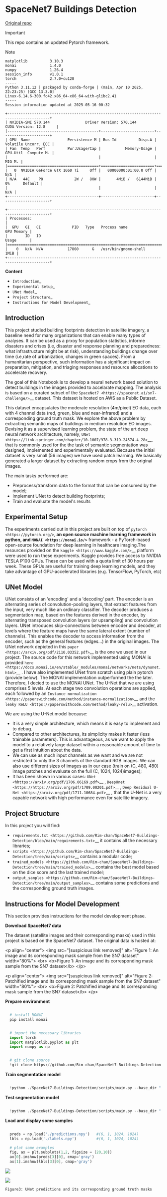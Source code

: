 
# SpaceNet7 Buildings Detection

[Original repo](https://github.com/Rim-chan/SpaceNet7-Buildings-Detection/tree/main)

> [!IMPORTANT]
> This repo contains an updated Pytorch framework.

> [!NOTE]
> ```
> matplotlib          3.10.3
> monai               1.4.0
> numpy               1.26.4
> session_info        v1.0.1
> torch               2.7.0+cu128
> -----
> Python 3.11.12 | packaged by conda-forge | (main, Apr 10 2025, 22:23:25) [GCC 13.3.0]
> Linux-6.14.6-300.fc42.x86_64-x86_64-with-glibc2.41
> -----
> Session information updated at 2025-05-16 00:32
>```

```
+-----------------------------------------------------------------------------------------+
| NVIDIA-SMI 570.144                Driver Version: 570.144        CUDA Version: 12.8     |
|-----------------------------------------+------------------------+----------------------+
| GPU  Name                 Persistence-M | Bus-Id          Disp.A | Volatile Uncorr. ECC |
| Fan  Temp   Perf          Pwr:Usage/Cap |           Memory-Usage | GPU-Util  Compute M. |
|                                         |                        |               MIG M. |
|=========================================+========================+======================|
|   0  NVIDIA GeForce GTX 1660 Ti     Off |   00000000:01:00.0 Off |                  N/A |
| N/A   44C    P8              2W /   80W |       4MiB /   6144MiB |      0%      Default |
|                                         |                        |                  N/A |
+-----------------------------------------+------------------------+----------------------+
                                                                                         
+-----------------------------------------------------------------------------------------+
| Processes:                                                                              |
|  GPU   GI   CI              PID   Type   Process name                        GPU Memory |
|        ID   ID                                                               Usage      |
|=========================================================================================|
|    0   N/A  N/A           17860      G   /usr/bin/gnome-shell                      1MiB |
+-----------------------------------------------------------------------------------------+

```


**Content**

- `Introduction`_
- `Experimental Setup`_
- `UNet Model`_
- `Project Structure`_
- `Instructions for Model Development`_


Introduction
------------
This project studied building footprints detection in satellite imagery, a baseline need for many organizations that can enable many types of analyses. It can be used as a prxoy for population statistics, informe disasters and crises (i.e, disaster and response planning and preparedness: what infrastructure might be at risk), understanding buildings change over time (i.e,rate of urbanization, changes in green spaces). From a humanitarian perspective, such information has a significant impact on preparation, mitigation, and triaging responses and resource allocations to accelerate recovery.

The goal of this Notebook is to develop a neural network based solution to detect buildings in the images provided to accelarate mapping. The analysis is based on a curated subset of the `SpaceNet7 <https://spacenet.ai/sn7-challenge/>`__ dataset. This dataset is hosted on AWS as a Public Dataset.  

This dataset encapsulates the moderate resolution (4m/pixel) EO data, each with 4 channel data (red, green, blue and near-infrared) and a corresponding ground truth mask. We explore the above problem by extracting semantic maps of buildings in medium resolution EO images. Devising it as a supervised learning problem, the state of the art deep neural network architecture, namely, `UNet <https://link.springer.com/chapter/10.1007/978-3-319-24574-4_28>`__, that is commonly used for the the task of semantic segmentation was designed, implemented and experimentally evaluated. Because the initial dataset is very small (56 images) we have used patch learning. We basically generated a larger dataset by extracting random crops from the original images. 

The main tasks performed are:

- Preprocess/transform data to the format that can be consumed by the model;
- Implement UNet to detect building footprints;
- Train and evaluate the model's results


Experimental Setup
------------------
The experiments carried out in this project are built on top of `pytorch <https://pytorch.org/>`__, an open source machine learning framework in python, and
`MONAI <https://monai.io/>`__ framework - a PyTorch-based open-source foundation for deep learning in healthcare imaging.The resources provided on the `kaggle <https://www.kaggle.com/>`__ platform were used to run these experiments. Kaggle provides free access to NVIDIA TESLA P100 GPUs. These can be used with a quota limit of 30 hours per week. These GPUs are useful for training deep learning models, and they take advantage of GPU-accelerated libraries (e.g. TensorFlow, PyTorch, etc)


UNet Model
----------

UNet consists of an 'encoding' and a 'decoding' part. The encoder is an alternating series of convolution-pooling layers, that extract features from the input, very much like an ordinary classifier. The decoder produces a segmentation map, based on the features derived in the encoder, by alternating transposed convolution layers (or upsampling) and convolution layers. UNet introduces skip-connections between encoder and decoder, at levels where the feature maps have the same lateral extent (number of channels). This enables the decoder to access information from the encoder, such as the general features (edges...) in the original images.
The UNet network depicted in this `paper <https://arxiv.org/pdf/2110.03352.pdf>`__ is the one we used in our project. The source code for this network implemented using MONAI is provided `here <https://docs.monai.io/en/stable/_modules/monai/networks/nets/dynunet.html>`__ . I have also implemented UNet from scratch using plain pytorch (provide below). The MONAI implementation outperformed the the later. Therefore, I decied to use the MONAI UNet. The U-Net that we are using comprises 5 levels. At each stage two convolution operations are applied, each followed by an `Instance normalization <https://paperswithcode.com/method/instance-normalization>`__  and the  `leaky ReLU <https://paperswithcode.com/method/leaky-relu>`__ activation. 

We are using the U-Net model because:
* It is a very simple architecture, which means it is easy to implement and to debug.
* Compared to other architectures, its simplicity makes it faster (less trainable parameters). This is advantageous, as we want to apply the model to a relatively large dataset within a reasonable amount of time to get a first intuition about the data. 
* We can use as much input channels as we want and we are not restricted to only the 3 channels of the standard RGB images. We can also use different sizes of images as in our case (train on (C, 480, 480) image patches and evaluate on the full (C, 1024, 1024)images);
* It has been shown in various cases: `UNet <hhttps://arxiv.org/pdf/1706.06169.pdf>`__ , `DeepUnet <https://https://arxiv.org/pdf/1709.00201.pdf>`__ , `Deep Residual U-Net <https://arxiv.org/pdf/1711.10684.pdf>`__ , that the U-Net is a very capable network with high performance even for satellite imagery. 


Project Structure
-----------------
In this project you will find:

* `requirements.txt <https://github.com/Rim-chan/SpaceNet7-Buildings-Detection/blob/main/requirements.txt>`__ it contains all the necessary libraries;
* `scripts <https://github.com/Rim-chan/SpaceNet7-Buildings-Detection/tree/main/scripts>`__ contains a modular code; 
* `trained_models <https://github.com/Rim-chan/SpaceNet7-Buildings-Detection/tree/main/trained_models>`__ contains the best model based on the dice score and the last trained model;
* `output_samples <https://github.com/Rim-chan/SpaceNet7-Buildings-Detection/tree/main/output_samples>`__ contains some predictions and the corresponding ground truth images.


Instructions for Model Development
----------------------------------

This section provides instructions for the model development phase.

**Download SpaceNet7 data**

The dataset (satellite images and their corresponding masks) used in this project is based on the SpaceNet7 dataset.
The original data is hosted at:

&lt;p align="center">
&lt;img src="[suspicious link removed]" alt="Figure 1: An image and its corresponding mask sample from the SN7 dataset" width="80%">
&lt;br>
&lt;b>Figure 1: An image and its corresponding mask sample from the SN7 dataset&lt;/b>
&lt;/p>

&lt;p align="center">
&lt;img src="[suspicious link removed]" alt="Figure 2: Patchified image and its corresponding mask sample from the SN7 dataset" width="80%">
&lt;br>
&lt;b>Figure 2: Patchified image and its corresponding mask sample from the SN7 dataset&lt;/b>
&lt;/p>

  
 
**Prepare environment**

```bash

  # install MONAI 
  pip install monai  
```

```python

  # import the necessary libraries
  import torch
  import matplotlib.pyplot as plt
  import numpy as np
```

```python

  # git clone source
  !git clone https://github.com/Rim-chan/SpaceNet7-Buildings-Detection.git
```

**Train segmentation model**

```python

  !python ./SpaceNet7-Buildings-Detection/scripts/main.py --base_dir "../input/SpaceNet7_curated_dataset" --num_epochs 10 --exec_mode 'train'
```

**Test segmentation model**

```python

  !python ./SpaceNet7-Buildings-Detection/scripts/main.py --base_dir "../input/SpaceNet7_curated_dataset" --exec_mode 'evaluate' --ckpt_path './last.ckpt'
```


**Load and display some samples**

```python

  preds = np.load('./predictions.npy')   #(6, 1, 1024, 1024)
  lbls = np.load('./labels.npy')         #(6, 1, 1024, 1024)

  # plot some examples
  fig, ax = plt.subplots(1,2, figsize = (20,10)) 
  ax[0].imshow(preds[3][0], cmap='gray') 
  ax[1].imshow(lbls[3][0], cmap='gray') 
```

![](https://github.com/Rim-chan/SpaceNet7-Buildings-Detection/blob/main/SN7_images_masks/OUTPUT.PNG)

![](https://github.com/Rim-chan/SpaceNet7-Buildings-Detection/blob/main/SN7_images_masks/OUTPUT2.PNG)

    Figure3: UNet predictions and its corresponding ground truth masks 
